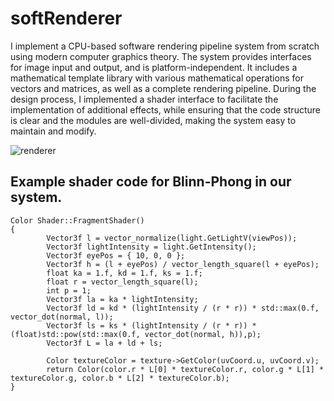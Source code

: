 # softRenderer

I implement a CPU-based software rendering pipeline system from scratch using modern computer graphics theory. The system provides interfaces for image input and output, and is platform-independent. It includes a mathematical template library with various mathematical operations for vectors and matrices, as well as a complete rendering pipeline. During the design process, I implemented a shader interface to facilitate the implementation of additional effects, while ensuring that the code structure is clear and the modules are well-divided, making the system easy to maintain and modify.

![renderer](http://jinjinhe2001.github.io/images/renderer.png)
## Example shader code for Blinn-Phong in our system.  
```
Color Shader::FragmentShader()
{
        Vector3f l = vector_normalize(light.GetLightV(viewPos));
        Vector3f lightIntensity = light.GetIntensity();
        Vector3f eyePos = { 10, 0, 0 };
        Vector3f h = (l + eyePos) / vector_length_square(l + eyePos);
        float ka = 1.f, kd = 1.f, ks = 1.f;
        float r = vector_length_square(l);
        int p = 1;
        Vector3f la = ka * lightIntensity;
        Vector3f ld = kd * (lightIntensity / (r * r)) * std::max(0.f, vector_dot(normal, l));
        Vector3f ls = ks * (lightIntensity / (r * r)) * (float)std::pow(std::max(0.f, vector_dot(normal, h)),p);
        Vector3f L = la + ld + ls;

        Color textureColor = texture->GetColor(uvCoord.u, uvCoord.v);
        return Color(color.r * L[0] * textureColor.r, color.g * L[1] * textureColor.g, color.b * L[2] * textureColor.b);
}
```
